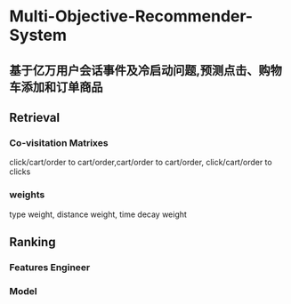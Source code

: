 # Multi-Objective-Recommender-System
## 基于亿万用户会话事件及冷启动问题,预测点击、购物车添加和订单商品
## Retrieval
### Co-visitation Matrixes
click/cart/order to cart/order,cart/order to cart/order, click/cart/order to clicks
### weights
type weight, distance weight, time decay weight
## Ranking 
### Features Engineer 
### Model
